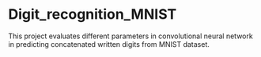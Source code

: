 # Digit_recognition_MNIST
This project evaluates different parameters in convolutional neural network in predicting concatenated written digits from MNIST dataset.
